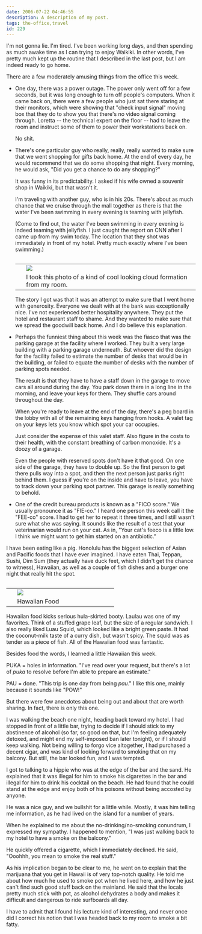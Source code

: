 ```yaml
---
date: 2006-07-22 04:46:55
description: A description of my post.
tags: the-office,travel
id: 229
---
```

I'm not gonna lie.  I'm tired.  I've been working long days, and then spending as much awake time as I can trying to enjoy Waikiki.  In other words, I've pretty much kept up the routine that I described in the last post, but I am indeed ready to go home.

There are a few moderately amusing things from the office this week.
<!--more-->
<ul><li>One day, there was a power outage.  The power only went off for a few seconds, but it was long enough to turn off people's computers.  When it came back on, there were a few people who just sat there staring at their monitors, which were showing that "check input signal" moving box that they do to show you that there's no video signal coming through.  Loretta -- the technical expert on the floor -- had to leave the room and instruct some of them to power their workstations back on.

No shit.</li>

<li>There's one particular guy who really, really, really wanted to make sure that we went shopping for gifts back home.  At the end of every day, he would recommend that we do some shopping that night.  Every morning, he would ask, "Did you get a chance to do any shopping?"

It was funny in its predictability.  I asked if his wife owned a souvenir shop in Waikiki, but that wasn't it.

I'm traveling with another guy, who is in his 20s.  There's about as much chance that we cruise through the mall together as there is that the water I've been swimming in every evening is teaming with jellyfish.

(Come to find out, the water I've been swimming in every evening is indeed teaming with jellyfish.  I just caught the report on CNN after I came up from my swim today.  The location that they shot was immediately in front of my hotel.  Pretty much exactly where I've been swimming.)

<table cellpadding="2" align="right"><tr><td width="5" rowspan="2"><spacer type="block" width="5" height="1"></td><td><img src="/img/hawaii-clouds.jpg"></td></tr><tr><td class="caption" >I took this photo of a kind of cool looking cloud formation from my room.</td></tr></table>

The story I got was that it was an attempt to make sure that I went home with generosity.  Everyone we dealt with at the bank was exceptionally nice.  I've not experienced better hospitality anywhere.  They put the hotel and restaurant staff to shame.  And they wanted to make sure that we spread the goodwill back home.  And I do believe this explanation.</li>

<li>Perhaps the funniest thing about this week was the fiasco that was the parking garage at the facility where I worked.  They built a very large building with a parking garage underneath.  But whoever did the design for the facility failed to estimate the number of desks that would be in the building, or failed to equate the number of desks with the number of parking spots needed.

The result is that they have to have a staff down in the garage to move cars all around during the day.  You park down there in a long line in the morning, and leave your keys for them.  They shuffle cars around throughout the day.

When you're ready to leave at the end of the day, there's a peg board in the lobby with all of the remaining keys hanging from hooks.  A valet tag on your keys lets you know which spot your car occupies.

Just consider the expense of this valet staff.  Also figure in the costs to their health, with the constant breathing of carbon monoxide.  It's a doozy of a garage.

Even the people with reserved spots don't have it that good.  On one side of the garage, they have to double up.  So the first person to get there pulls way into a spot, and then the next person just parks right behind them.  I guess if you're on the inside and have to leave, you have to track down your parking spot partner.  This garage is really something to behold.</li>

<li>One of the credit bureau products is known as a "FICO score."  We usually pronounce it as "FIE-co."  I heard one person this week call it the "FEE-co" score.  I had to get her to repeat it three times, and I still wasn't sure what she was saying.  It sounds like the result of a test that your veterinarian would run on your cat.  As in, "Your cat's feeco is a little low.  I think we might want to get him started on an antibiotic."</li></ul>

I have been eating like a pig.  Honolulu has the biggest selection of Asian and Pacific foods that I have ever imagined.  I have eaten Thai, Teppan, Sushi, Dim Sum (they actually have duck feet, which I didn't get the chance to witness), Hawaiian, as well as a couple of fish dishes and a burger one night that really hit the spot.

<table cellpadding="2" align="right"><tr><td width="5" rowspan="2"><spacer type="block" width="5" height="1"></td><td width="250" ><img src="/img/hawaiianfood.jpg"></td></tr><tr><td class="caption" width="250">Hawaiian Food</td></tr></table>

Hawaiian food kicks serious hula-skirted booty.  Laulau was one of my favorites.  Think of a stuffed grape leaf, but the size of a regular sandwich.  I also really liked Luau Squid, which looked like a bright green paste.  It had the coconut-milk taste of a curry dish, but wasn't spicy.  The squid was as tender as a piece of fish.  All of the Hawaiian food was fantastic.

Besides food the words, I learned a little Hawaiian this week.  

PUKA = holes in information.  "I've read over your request, but there's a lot of <i>puka</i> to resolve before I'm able to prepare an estimate."

PAU = done.  "This trip is one day from being <i>pau</i>."  I like this one, mainly because it sounds like "POW!"

But there were few anecdotes about being out and about that are worth sharing.  In fact, there is only this one.

I was walking the beach one night, heading back toward my hotel.  I had stopped in front of a little bar, trying to decide if I should stick to my abstinence of alcohol (so far, so good on that, but I'm feeling adequately detoxed, and might end my self-imposed ban later tonight), or if I should keep walking.  Not being willing to forgo vice altogether, I had purchased a decent cigar, and was kind of looking forward to smoking that on my balcony.  But still, the bar looked fun, and I was tempted.

I got to talking to a hippie who was at the edge of the bar and the sand.  He explained that it was illegal for him to smoke his cigarettes in the bar and illegal for him to drink his cocktail on the beach.  He had found that he could stand at the edge and enjoy both of his poisons without being accosted by anyone.

He was a nice guy, and we bullshit for a little while.  Mostly, it was him telling me information, as he had lived on the island for a number of years.  

When he explained to me about the no-drinking/no-smoking conundrum, I expressed my sympathy.  I happened to mention, "I was just walking back to my hotel to have a smoke on the balcony."

He quickly offered a cigarette, which I immediately declined.  He said, "Ooohhh, you mean to smoke the real stuff."

As his implication began to be clear to me, he went on to explain that the marijuana that you get in Hawaii is of very top-notch quality.  He told me about how much he used to smoke pot when he lived here, and how he just can't find such good stuff back on the mainland.  He said that the locals pretty much stick with pot, as alcohol dehydrates a body and makes it difficult and dangerous to ride surfboards all day.

I have to admit that I found his lecture kind of interesting, and never once did I correct his notion that I was headed back to my room to smoke a bit fatty.

